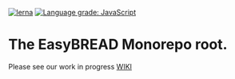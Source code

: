 [![lerna](https://img.shields.io/badge/maintained%20with-lerna-cc00ff.svg)](https://lerna.js.org/)
[![Language grade: JavaScript](https://img.shields.io/lgtm/grade/javascript/g/easybread/easybread.svg?logo=lgtm&logoWidth=18)](https://lgtm.com/projects/g/easybread/easybread/context:javascript)

# The EasyBREAD Monorepo root.

Please see our work in progress [WIKI](https://github.com/easybread/easybread/wiki)  
